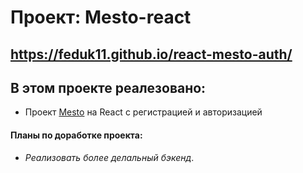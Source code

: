 # **Проект: Mesto-react**
https://feduk11.github.io/react-mesto-auth/
------
## В этом проекте реалезовано:
* Проект [Mesto](https://feduk11.github.io/mesto-react/) на React c регистрацией и авторизацией
#### Планы по доработке проекта:
* *Реализовать более делальный бэкенд*.
